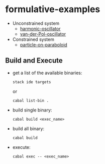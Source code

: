 # formulative-examples

- Unconstrained system
  - [harmonic-oscillator](equations/harmonic-oscillator/app/Main.hs)
  - [van-der-Pol-oscillator](equations/van-der-Pol-oscillator/app/Main.hs)
- Constrained system
  - [particle-on-paraboloid](equations/particle-on-paraboloid/app/Main.hs)

## Build and Execute

- get a list of the available binaries:

  ```
  stack ide targets
  ```
  or
  ```
  cabal list-bin .
  ```

- build single binary:

  ```
  cabal build <exec_name>
  ```

- build all binary:

  ```
  cabal build
  ```

- execute:

  ```
  cabal exec -- <exec_name>
  ```
